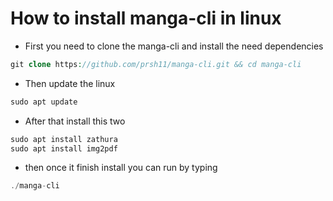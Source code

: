 
# How to install manga-cli in linux

- First you need to clone the manga-cli and install the need dependencies

```php
git clone https://github.com/prsh11/manga-cli.git && cd manga-cli
```

- Then update the linux
```php
sudo apt update
```
- After that install this two
```php
sudo apt install zathura
sudo apt install img2pdf

```

- then once it finish install you can run by typing 

```php
./manga-cli

```


